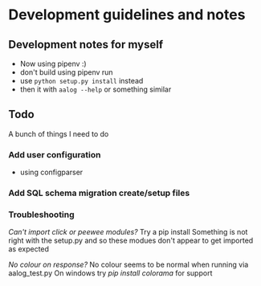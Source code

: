 # Development guidelines and notes

## Development notes for myself

- Now using pipenv :)
- don't build using pipenv run
- use `python setup.py install` instead
- then it with `aalog --help` or something similar

## Todo

A bunch of things I need to do

### Add user configuration

- using configparser

### Add SQL schema migration create/setup files

### Troubleshooting

_Can't import click or peewee modules?_  Try a pip install
Something is not right with the setup.py and so these modues don't appear to get imported
as expected

_No colour on response?_
No colour seems to be normal when running via aalog_test.py
On windows try _pip install colorama_ for support